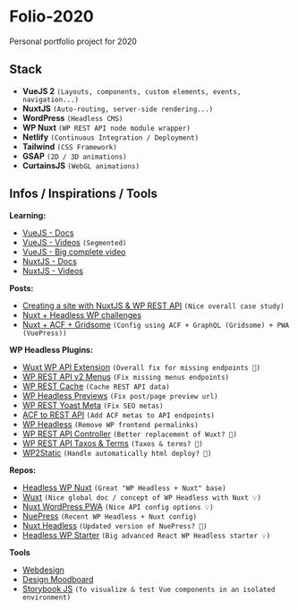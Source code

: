 # Folio-2020
Personal portfolio project for 2020

## Stack
- **VueJS 2** `(Layouts, components, custom elements, events, navigation...)`
- **NuxtJS** `(Auto-routing, server-side rendering...)`
- **WordPress** `(Headless CMS)`
- **WP Nuxt** `(WP REST API node module wrapper)`
- **Netlify** `(Continuous Integration / Deployment)`
- **Tailwind** `(CSS Framework)`
- **GSAP** `(2D / 3D animations)`
- **CurtainsJS** `(WebGL animations)`

## Infos / Inspirations / Tools
**Learning:**
- [VueJS - Docs](https://fr.vuejs.org/v2/guide/)
- [VueJS - Videos](https://www.vuemastery.com/courses/intro-to-vue-js/vue-instance) `(Segmented)`
- [VueJS - Big complete video](https://www.youtube.com/watch?v=4deVCNJq3qc)
- [NuxtJS - Docs](https://fr.nuxtjs.org/guide#nuxt-js-qu-est-ce-que-c-est-)
- [NuxtJS - Videos](https://vueschool.io/lessons/what-is-nuxtjs)

**Posts:**
- [Creating a site with NuxtJS & WP REST API](https://medium.com/@moustachedesign/creating-a-website-with-nuxt-js-and-wordpress-rest-api-51cf66599cf3) `(Nice overall case study)`
- [Nuxt + Headless WP challenges](https://medium.com/@chris.geelhoed/nuxt-and-headless-wordpress-motivations-and-challenges-3685f649e045)
- [Nuxt + ACF + Gridsome](https://snipcart.com/blog/wordpress-vue-headless) `(Config using ACF + GraphQL (Gridsome) + PWA (VuePress))`

**WP Headless Plugins:**
- [Wuxt WP API Extension](https://wordpress.org/plugins/wuxt-headless-wp-api-extensions/) `(Overall fix for missing endpoints 🤔)`
- [WP REST API v2 Menus](https://fr.wordpress.org/plugins/wp-rest-api-v2-menus/) `(Fix missing menus endpoints)`
- [WP REST Cache](https://wordpress.org/plugins/wp-rest-cache/) `(Cache REST API data)`
- [WP Headless Previews](https://github.com/chris-geelhoed/wp-headless-previews) `(Fix post/page preview url)`
- [WP REST Yoast Meta](https://wordpress.org/plugins/wp-rest-yoast-meta/) `(Fix SEO metas)`
- [ACF to REST API](https://wordpress.org/plugins/acf-to-rest-api/) `(Add ACF metas to API endpoints)`
- [WP Headless](https://wordpress.org/plugins/wp-headless/) `(Remove WP frontend permalinks)`
- [WP REST API Controller](https://fr.wordpress.org/plugins/wp-rest-api-controller/) `(Better replacement of Wuxt? 🤔)`
- [WP REST API Taxos & Terms](https://wordpress.org/plugins/search/andrew-magik-rest-api/) `(Taxos & terms? 🤔)`
- [WP2Static](https://wordpress.org/plugins/static-html-output-plugin/) `(Handle automatically html deploy? 🤔)`

**Repos:**
- [Headless WP Nuxt](https://github.com/netlify-labs/headless-wp-nuxt) `(Great "WP Headless + Nuxt" base)`
- [Wuxt](https://github.com/northosts/wuxt) `(Nice global doc / concept of WP Headless with Nuxt 💡)`
- [Nuxt WordPress PWA](https://github.com/srhise/nuxt-wordpress-pwa) `(Nice API config options 💡)`
- [NuePress](https://github.com/krestaino/nuepress) `(Recent WP Headless + Nuxt config)`
- [Nuxt Headless](https://github.com/bovas85/nuxt-headless) `(Updated version of NuePress? 🤔)`
- [Headless WP Starter](https://github.com/postlight/headless-wp-starter) `(Big advanced React WP Headless starter 💡)`

**Tools**
- [Webdesign](https://www.figma.com/files/team/822163543758455023/Les-Pilotins)
- [Design Moodboard](https://niice.co/boards/6a3770e03d503d221dbfe93f90b8475a)
- [Storybook JS](https://storybook.js.org/) `(To visualize & test Vue components in an isolated environment)`
